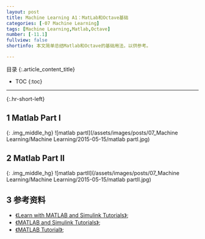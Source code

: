 ```yaml
---
layout: post
title: Machine Learning A1：MatLab和Octave基础
categories: [-07 Machine Learning]
tags: [Machine Learning,Matlab,Octave]
number: [-11.1]
fullview: false
shortinfo: 本文简单总结Matlab和Octave的基础用法，以供参考。

---
```

目录
{:.article_content_title}


* TOC
{:toc}

---
{:.hr-short-left}

## 1 Matlab Part I ##

{: .img_middle_hg}
![matlab partI](/assets/images/posts/07_Machine Learning/Machine Learning/2015-05-15/matlab partI.jpg)

## 2 Matlab Part II ##

{: .img_middle_hg}
![matlab partII](/assets/images/posts/07_Machine Learning/Machine Learning/2015-05-15/matlab partII.jpg)


## 3 参考资料 ##
- [《Learn with MATLAB and Simulink Tutorials》](http://www.mathworks.com/support/learn-with-matlab-tutorials.html);
- [《MATLAB and Simulink Tutorials》](http://www.mathworks.com/academia/student_center/tutorials/);
- [《MATLAB Tutorial》](http://www.tutorialspoint.com/matlab/);





